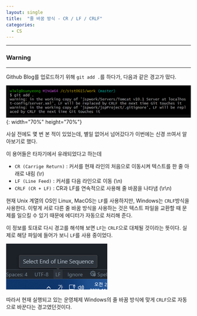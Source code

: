 ```yaml
---
layout: single
title:  "줄 바꿈 방식 - CR / LF / CRLF"
categories:
  - CS
---
```


---

### Warning
---

Github Blog를 업로드하기 위해 `git add .`를 하다가, 다음과 같은 경고가 떴다.

![](/assets/images/curious_warning.png){: width="70%" height="70%"}

사실 전에도 몇 번 본 적이 있었는데, 별일 없어서 넘어갔다가 이번에는 신경 쓰여서 알아보기로 했다.

이 용어들은 타자기에서 유래되었다고 하는데

* `CR (Carrige Return)` : 커서를 현재 라인의 처음으로 이동시켜 텍스트를 한 줄 아래로 내림 (\r)
* `LF (Line Feed)` : 커서를 다음 라인으로 이동 (\n)
* `CRLF (CR + LF)` : CR과 LF를 연속적으로 사용해 줄 바꿈을 나타냄 (\r\n)

현재 Unix 계열의 OS인 Linux, MacOS는 `LF`를 사용하지만, Windows는 `CRLF`방식을 사용한다. 이렇게 서로 다른 줄 바꿈 방식을 사용하는 것은 텍스트 파일을 교환할 때 문제를 일으킬 수 있기 때문에 에디터가 자동으로 처리해 준다.

이 정보를 토대로 다시 경고를 해석해 보면 `LF`는 `CRLF`으로 대체될 것이라는 뜻이다. 실제로 해당 파일에 들어가 보니 `LF`를 사용 중이었다.

![](/assets/images/curious_LF.png)

따라서 현재 실행되고 있는 운영체제 Windows의 줄 바꿈 방식에 맞게 `CRLF`으로 자동으로 바꾼다는 경고였던것이다.